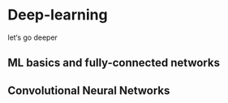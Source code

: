 # Deep-learning

let‘s go deeper

## ML basics and fully-connected networks

## Convolutional Neural Networks

##
